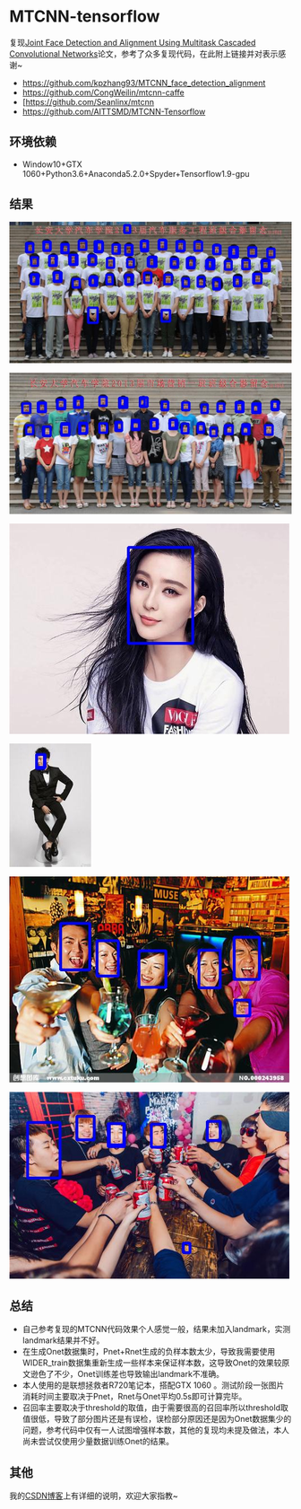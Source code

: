 # MTCNN-tensorflow

复现[Joint Face Detection and Alignment Using Multitask Cascaded Convolutional Networks](https://ieeexplore.ieee.org/stamp/stamp.jsp?tp=&arnumber=7553523)论文，参考了众多复现代码，在此附上链接并对表示感谢~

* https://github.com/kpzhang93/MTCNN_face_detection_alignment
* https://github.com/CongWeilin/mtcnn-caffe
* [https://github.com/Seanlinx/mtcnn
* https://github.com/AITTSMD/MTCNN-Tensorflow

## 环境依赖

* Window10+GTX 1060+Python3.6+Anaconda5.2.0+Spyder+Tensorflow1.9-gpu

## 结果

![](result/MTCNN_test_1.jpg)

![](result/MTCNN_test_2.jpg)

![](result/MTCNN_test_3.jpg)

![](result/MTCNN_test_4.jpg)

![](result/MTCNN_test_5.jpg)

![](result/MTCNN_test_6.jpg)

## 总结

* 自己参考复现的MTCNN代码效果个人感觉一般，结果未加入landmark，实测landmark结果并不好。
* 在生成Onet数据集时，Pnet+Rnet生成的负样本数太少，导致我需要使用WIDER_train数据集重新生成一些样本来保证样本数，这导致Onet的效果较原文逊色了不少，Onet训练差也导致输出landmark不准确。
* 本人使用的是联想拯救者R720笔记本，搭配GTX 1060 。测试阶段一张图片消耗时间主要取决于Pnet，Rnet与Onet平均0.5s即可计算完毕。
* 召回率主要取决于threshold的取值，由于需要很高的召回率所以threshold取值很低，导致了部分图片还是有误检，误检部分原因还是因为Onet数据集少的问题，参考代码中仅有一人试图增强样本数，其他的复现均未提及做法，本人尚未尝试仅使用少量数据训练Onet的结果。

## 其他

我的[CSDN博客](https://blog.csdn.net/Rrui7739/article/details/82084022)上有详细的说明，欢迎大家指教~